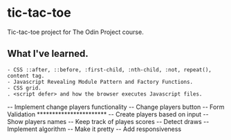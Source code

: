 # tic-tac-toe
Tic-tac-toe project for The Odin Project course.

## What I've learned.
    - CSS ::after, ::before, :first-child, :nth-child, :not, repeat(), content tag.
    - Javascript Revealing Module Pattern and Factory Functions.
    - CSS grid.
    . <script defer> and how the browser executes Javascript files.

-- Implement change players functionality
    -- Change players button
    -- Form Validation ***********************
    -- Create players based on input
    -- Show players names
-- Keep track of playes scores
-- Detect draws
-- Implement algorithm
-- Make it pretty
-- Add responsiveness
